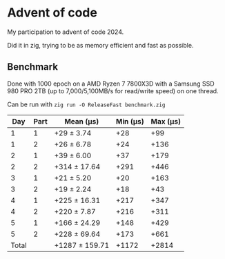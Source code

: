 # Advent of code

My participation to advent of code 2024.

Did it in zig, trying to be as memory efficient and fast as possible.

## Benchmark

Done with 1000 epoch on a AMD Ryzen 7 7800X3D with a Samsung SSD 980 PRO 2TB (up to 7,000/5,100MB/s for read/write speed) on one thread.

Can be run with `zig run -O ReleaseFast benchmark.zig`

| Day | Part | Mean (μs)         | Min (μs) | Max (μs) |
|-----|------|-------------------|----------|----------|
| 1   | 1    |      +29 ± 3.74   |      +28 |      +99 |
| 1   | 2    |      +26 ± 6.78   |      +24 |     +136 |
| 2   | 1    |      +39 ± 6.00   |      +37 |     +179 |
| 2   | 2    |     +314 ± 17.64  |     +291 |     +446 |
| 3   | 1    |      +21 ± 5.20   |      +20 |     +163 |
| 3   | 2    |      +19 ± 2.24   |      +18 |      +43 |
| 4   | 1    |     +225 ± 16.31  |     +217 |     +347 |
| 4   | 2    |     +220 ± 7.87   |     +216 |     +311 |
| 5   | 1    |     +166 ± 24.29  |     +148 |     +429 |
| 5   | 2    |     +228 ± 69.64  |     +173 |     +661 |
| Total|      |    +1287 ± 159.71 |    +1172 |    +2814 |
